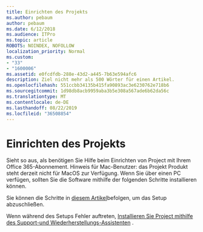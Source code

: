 ```yaml
---
title: Einrichten des Projekts
ms.author: pebaum
author: pebaum
ms.date: 6/12/2018
ms.audience: ITPro
ms.topic: article
ROBOTS: NOINDEX, NOFOLLOW
localization_priority: Normal
ms.custom:
- "33"
- "1600006"
ms.assetid: e0fcdfdb-288e-43d2-a445-7b63e594afc6
description: Ziel nicht mehr als 500 Wörter für einen Artikel.
ms.openlocfilehash: 551ccbb34135b415fa90893ac3e6230762e718b6
ms.sourcegitcommit: 1d98db8acb9959aba3b5e308a567ade6b62da56c
ms.translationtype: MT
ms.contentlocale: de-DE
ms.lasthandoff: 08/22/2019
ms.locfileid: "36508854"
---
```

# <a name="setting-up-project"></a>Einrichten des Projekts

Sieht so aus, als benötigen Sie Hilfe beim Einrichten von Project mit Ihrem Office 365-Abonnement.
Hinweis für Mac-Benutzer: das Projekt Produkt steht derzeit nicht für MacOS zur Verfügung. Wenn Sie über einen PC verfügen, sollten Sie die Software mithilfe der folgenden Schritte installieren können.
  
Sie können die Schritte in [diesem Artikel](https://support.office.com/article/7059249b-d9fe-4d61-ab96-5c5bf435f281.aspx)befolgen, um das Setup abzuschließen.
  
Wenn während des Setups Fehler auftreten, [Installieren Sie Project mithilfe des Support-und Wiederherstellungs-Assistenten](https://aka.ms/SaRA-ProjectSetupScenario) .
